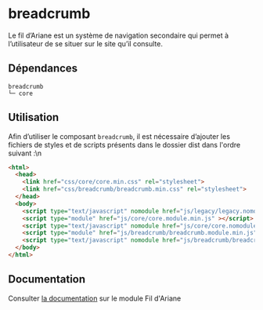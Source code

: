 # breadcrumb

Le fil d’Ariane est un système de navigation secondaire qui permet à l’utilisateur de se situer sur le site qu’il consulte.

## Dépendances
```shell
breadcrumb
└─ core
```

## Utilisation
Afin d’utiliser le composant `breadcrumb`, il est nécessaire d’ajouter les fichiers de styles et de scripts présents dans le dossier dist dans l'ordre suivant :\n
```html
<html>
  <head>
    <link href="css/core/core.min.css" rel="stylesheet">
    <link href="css/breadcrumb/breadcrumb.min.css" rel="stylesheet">
  </head>
  <body>
    <script type="text/javascript" nomodule href="js/legacy/legacy.nomodule.min.js" ></script>
    <script type="module" href="js/core/core.module.min.js" ></script>
    <script type="text/javascript" nomodule href="js/core/core.nomodule.min.js" ></script>
    <script type="module" href="js/breadcrumb/breadcrumb.module.min.js" ></script>
    <script type="text/javascript" nomodule href="js/breadcrumb/breadcrumb.nomodule.min.js" ></script>
  </body>
</html>
```

## Documentation

Consulter [la documentation](https://gouvfr.atlassian.net/wiki/spaces/DB/pages/223019278/Fil+d+Ariane+-+Breadcrumb) sur le module Fil d'Ariane